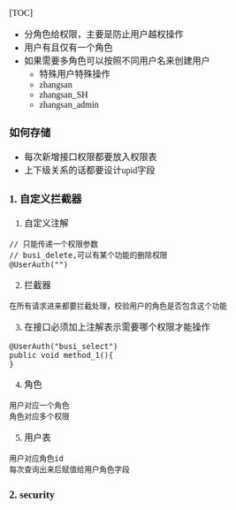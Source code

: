 <font face="Simsun" size=3>

[TOC]

- 分角色给权限，主要是防止用户越权操作
- 用户有且仅有一个角色
- 如果需要多角色可以按照不同用户名来创建用户
  - 特殊用户特殊操作
  - zhangsan
  - zhangsan_SH
  - zhangsan_admin

### 如何存储

- 每次新增接口权限都要放入权限表
- 上下级关系的话都要设计upid字段

### 1. 自定义拦截器

1. 自定义注解 
~~~
// 只能传递一个权限参数
// busi_delete,可以有某个功能的删除权限
@UserAuth("")
~~~
2. 拦截器
~~~
在所有请求进来都要拦截处理，校验用户的角色是否包含这个功能
~~~
3. 在接口必须加上注解表示需要哪个权限才能操作
~~~
@UserAuth("busi_select")
public void method_1(){
}
~~~
4. 角色
~~~
用户对应一个角色
角色对应多个权限
~~~
5. 用户表
~~~
用户对应角色id
每次查询出来后赋值给用户角色字段
~~~

### 2. security

</font>